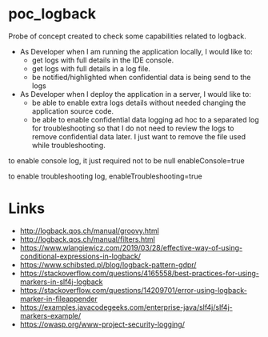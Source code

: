 # poc_logback

Probe of concept created to check some capabilities related to logback.

* As Developer when I am running the application locally, I would like to:
    * get logs with full details in the IDE console.
    * get logs with full details in a log file.
    * be notified/highlighted when confidential data is being send to the logs
* As Developer when I deploy the application in a server, I would like to:
    * be able to enable extra logs details without needed changing the application source code.
    * be able to enable confidential data logging ad hoc to a separated log for troubleshooting
    so that I do not need to review the logs to remove confidential data later.
    I just want to remove the file used while troubleshooting.



to enable console log, it just required not to be null
enableConsole=true

to enable troubleshooting log,
enableTroubleshooting=true

# Links
* http://logback.qos.ch/manual/groovy.html
* http://logback.qos.ch/manual/filters.html
* https://www.wlangiewicz.com/2019/03/28/effective-way-of-using-conditional-expressions-in-logback/
* https://www.schibsted.pl/blog/logback-pattern-gdpr/
* https://stackoverflow.com/questions/4165558/best-practices-for-using-markers-in-slf4j-logback
* https://stackoverflow.com/questions/14209701/error-using-logback-marker-in-fileappender
* https://examples.javacodegeeks.com/enterprise-java/slf4j/slf4j-markers-example/
* https://owasp.org/www-project-security-logging/